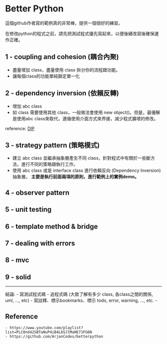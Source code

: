 # Better Python

這個github作者寫的範例真的非常棒，提供一個很好的練習。

在修改python的程式之前，請先把測試程式優先寫起來，以便後續改寫後確保運作正確。

## 1 - coupling and cohesion (耦合內聚)
- 盡量增加 class，盡量使用 class 拆分你的流程跟功能。
- 讓每個class的功能單純鎖定單一化

## 2 - dependency inversion (依賴反轉)
- 增加 abc class
- 如 class 需要使用其他 class，一般做法會使用 new object()。但是，最優解是使用abc class來取代，遵循使用介面方式來界接，減少程式擴增的修改。

reference: [DIP](https://medium.com/%E7%A8%8B%E5%BC%8F%E6%84%9B%E5%A5%BD%E8%80%85/%E4%BD%BF%E4%BA%BA%E7%98%8B%E7%8B%82%E7%9A%84-solid-%E5%8E%9F%E5%89%87-%E4%BE%9D%E8%B3%B4%E5%8F%8D%E5%90%91%E5%8E%9F%E5%89%87-dependency-inversion-principle-a74ca045d776)

## 3 - strategy pattern (策略模式)
- 建立 abc class 並繼承抽象層產生不同 class，針對程式中有關於一些斷方法，進行不同的策略跟執行工作。
- 使用 abc class 或是 interface class 進行依賴反向 (Dependency Inversion) 抽象層。
**主要是執行前面兩項的原則，進行範例上的實例demo。**

## 4 - observer pattern

## 5 - unit testing

## 6 - template method & bridge

## 7 - dealing with errors

## 8 - mvc

## 9 - solid


---

結論:
    - 寫測試程式碼
    - 追程式碼 (大致了解有多少 class, 各class之間的關係, uml, ..., etc)
    - 寫註釋、標示bookmarks、標示 todo, error, warning, ..., etc.
    - 



## Reference
    - https://www.youtube.com/playlist?list=PLC0nd42SBTaNuP4iB4L6SJlMaHE71FG6N
    - https://github.com/ArjanCodes/betterpython

